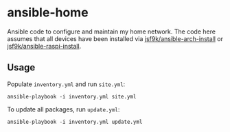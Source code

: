 # ansible-home #

Ansible code to configure and maintain my home network.  The code here
assumes that all devices have been installed via
[jsf9k/ansible-arch-install](https://github.com/jsf9k/ansible-arch-install)
or
[jsf9k/ansible-raspi-install](https://github.com/jsf9k/ansible-raspi-install).

## Usage ##

Populate `inventory.yml` and run `site.yml`:

```console
ansible-playbook -i inventory.yml site.yml
```

To update all packages, run `update.yml`:
```console
ansible-playbook -i inventory.yml update.yml
```
